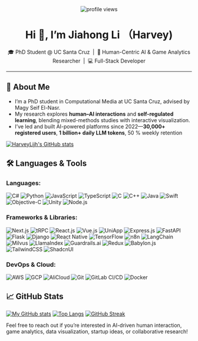 <div align="center">
  <img src="https://profile-counter.glitch.me/HarveyLijh/count.svg" alt="profile views" />
</div>

<h1 align="center">Hi 👋, I’m Jiahong Li （Harvey)</h1>
<p align="center">
  🎓 PhD Student @ UC Santa Cruz &nbsp;|&nbsp; 🤖 Human-Centric AI &amp; Game Analytics Researcher &nbsp;|&nbsp; 💻 Full-Stack Developer
</p>

---

## 🔬 About Me
- I’m a PhD student in Computational Media at UC Santa Cruz, advised by Magy Seif El-Nasr.
- My research explores **human–AI interactions** and **self-regulated learning**, blending mixed-methods studies with interactive visualization.
- I’ve led and built AI-powered platforms since 2022—**30,000+ registered users**, **1 billion+ daily LLM tokens**, 50 % weekly retention

[![HarveyLijh's GitHub stats](https://github-readme-stats.vercel.app/api?username=harveylijh)](https://github.com/harveylijh/github-readme-stats)

## 🛠️ Languages & Tools
<h3 align="left">Languages:</h3>
<p align="left">
  <img src="https://img.shields.io/badge/c%23-%23239120.svg?style=for-the-badge&logo=c-sharp&logoColor=white" alt="C#"/>
  <img src="https://img.shields.io/badge/python-3670A0?style=for-the-badge&logo=python&logoColor=ffdd54" alt="Python"/>
  <img src="https://img.shields.io/badge/javascript-%23323330.svg?style=for-the-badge&logo=javascript&logoColor=%23F7DF1E" alt="JavaScript"/>
  <img src="https://img.shields.io/badge/typescript-%23007ACC.svg?style=for-the-badge&logo=typescript&logoColor=white" alt="TypeScript"/>
  <img src="https://img.shields.io/badge/c-%2300599C.svg?style=for-the-badge&logo=c&logoColor=white" alt="C"/>
  <img src="https://img.shields.io/badge/c%2B%2B-%2300599C.svg?style=for-the-badge&logo=c%2B%2B&logoColor=white" alt="C++"/>
  <img src="https://img.shields.io/badge/java-%23ED8B00.svg?style=for-the-badge&logoColor=white" alt="Java"/>
  <img src="https://img.shields.io/badge/swift-F54A2A?style=for-the-badge&logo=swift&logoColor=white" alt="Swift"/>
  <img src="https://img.shields.io/badge/ObjectiveC-000000.svg?style=for-the-badge&logo=apple&logoColor=white" alt="Objective-C"/>
  <img src="https://img.shields.io/badge/unity-%23000000.svg?style=for-the-badge&logo=unity&logoColor=white" alt="Unity"/>
  <img src="https://img.shields.io/badge/node.js-339933?style=for-the-badge&logo=nodedotjs&logoColor=white" alt="Node.js"/>
</p>

<h3 align="left">Frameworks & Libraries:</h3>
<p align="left">
  <img src="https://img.shields.io/badge/next.js-000000?style=for-the-badge&logo=nextdotjs&logoColor=white" alt="Next.js"/>
  <img src="https://img.shields.io/badge/tRPC-2596BE?style=for-the-badge&logo=trpc&logoColor=white" alt="tRPC"/>
  <img src="https://img.shields.io/badge/react-%2320232a.svg?style=for-the-badge&logo=react&logoColor=%2361DAFB" alt="React.js"/>
  <img src="https://img.shields.io/badge/vuejs-%2335495e.svg?style=for-the-badge&logo=vuedotjs&logoColor=%234FC08D" alt="Vue.js"/>
  <img src="https://img.shields.io/badge/UniApp-45B97C?style=for-the-badge&logoColor=white" alt="UniApp"/>
  <img src="https://img.shields.io/badge/express.js-%23404d59.svg?style=for-the-badge&logo=express&logoColor=%2361DAFB" alt="Express.js"/>
  <img src="https://img.shields.io/badge/FastAPI-005571?style=for-the-badge&logo=fastapi&logoColor=white" alt="FastAPI"/>
  <img src="https://img.shields.io/badge/flask-%23000.svg?style=for-the-badge&logo=flask&logoColor=white" alt="Flask"/>
  <img src="https://img.shields.io/badge/django-%23092E20.svg?style=for-the-badge&logo=django&logoColor=white" alt="Django"/>
  <img src="https://img.shields.io/badge/react_native-%2320232a.svg?style=for-the-badge&logo=react&logoColor=%2361DAFB" alt="React Native"/>
  <img src="https://img.shields.io/badge/TensorFlow-%23FF6F00.svg?style=for-the-badge&logo=TensorFlow&logoColor=white" alt="TensorFlow"/>
  <img src="https://img.shields.io/badge/n8n-EA4B71?style=for-the-badge&logoColor=white&logo=n8n" alt="n8n"/>
  <img src="https://img.shields.io/badge/LangChain-1C3C3C?style=for-the-badge&logoColor=white&logo=langchain" alt="LangChain"/>
  <img src="https://img.shields.io/badge/Milvus-00A1EA?style=for-the-badge&logoColor=white&logo=milvus" alt="Milvus"/>
  <img src="https://img.shields.io/badge/LlamaIndex-6B3991?style=for-the-badge&logoColor=white" alt="LlamaIndex"/>
  <img src="https://img.shields.io/badge/Guardrails.ai-FF69B4?style=for-the-badge&logoColor=white" alt="Guardrails.ai"/>
  <img src="https://img.shields.io/badge/redux-%23593d88.svg?style=for-the-badge&logo=redux&logoColor=white" alt="Redux"/>
  <img src="https://img.shields.io/badge/Babylon.js-8C46AC?style=for-the-badge&logo=babylon.js&logoColor=white" alt="Babylon.js"/>
  <img src="https://img.shields.io/badge/tailwindcss-%2338B2AC.svg?style=for-the-badge&logo=tailwind-css&logoColor=white" alt="TailwindCSS"/>
  <img src="https://img.shields.io/badge/shadcnui-%23000000.svg?style=for-the-badge&logo=shadcnui&logoColor=white" alt="ShadcnUI"/>
</p>

<h3 align="left">DevOps & Cloud:</h3>
<p align="left">
  <img src="https://img.shields.io/badge/AWS-%23FF9900.svg?style=for-the-badge&logo=amazon-aws&logoColor=white" alt="AWS"/>
  <img src="https://img.shields.io/badge/GCP-%233693F3.svg?style=for-the-badge&logo=googlecloud&logoColor=white" alt="GCP"/>
  <img src="https://img.shields.io/badge/AliCloud-%23FF6A00.svg?style=for-the-badge&logo=alibabacloud&logoColor=white" alt="AliCloud"/>
  <img src="https://img.shields.io/badge/git-%23F05033.svg?style=for-the-badge&logo=git&logoColor=white" alt="Git"/>
  <img src="https://img.shields.io/badge/GitLab%20CI-%23FCA121.svg?style=for-the-badge&logo=gitlab&logoColor=white" alt="GitLab CI/CD"/>
  <img src="https://img.shields.io/badge/docker-%230db7ed.svg?style=for-the-badge&logo=docker&logoColor=white" alt="Docker"/>
</p>

## 📈 GitHub Stats
<p align="left">

[![My GitHub stats](https://github-readme-stats-git-masterrstaa-rickstaa.vercel.app/api?username=harveylijh&count_private=true&show_icons=true)](https://github.com/anuraghazra/github-readme-stats)
[![Top Langs](https://github-readme-stats-git-masterrstaa-rickstaa.vercel.app/api/top-langs/?username=harveylijh&layout=compact&langs_count=10&exclude_repo=harveylijh.github.io,resume,computer-graphics&hide=TypeScript,SCSS,CSS,HTML,Batchfile,Shell,Makefile,Lex)](https://github.com/anuraghazra/github-readme-stats)
[![GitHub Streak](http://github-readme-streak-stats.herokuapp.com?user=harveylijh)](https://git.io/streak-stats)
</p>

Feel free to reach out if you’re interested in AI-driven human interaction, game analytics, data visualization, startup ideas, or collaborative research!
